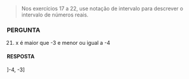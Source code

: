 > Nos exercícios 17 a 22, use notação de intervalo para descrever o intervalo de números reais.

### PERGUNTA

21. x é maior que -3 e menor ou igual a -4 

#### RESPOSTA

]-4, -3]
